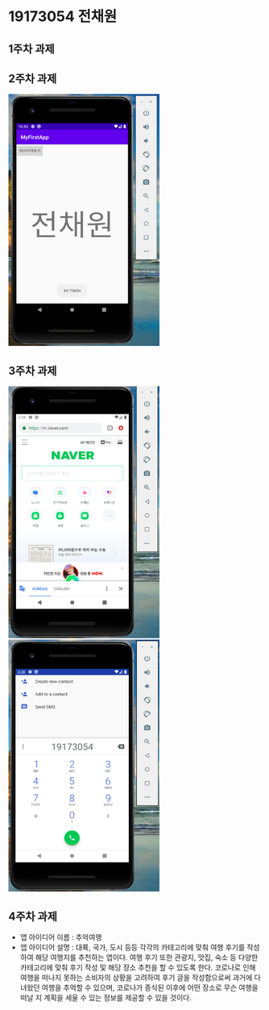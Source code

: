 # 19173054 전채원

## 1주차 과제

## 2주차 과제
<img width="300" height="500" src="./png/19173054전채원_2주차과제.PNG"></img>

## 3주차 과제
<img width="300" height="500" src="./png/19173054전채원_3주차과제.PNG"></img>
<img width="300" height="500" src="./png/19173054전채원_3주차과제-2.PNG"></img>

## 4주차 과제

  - 앱 아이디어 이름 : 추억여행
  - 앱 아이디어 설명 : 대륙, 국가, 도시 등등 각각의 카테고리에 맞춰 여행 후기를 작성하여 해당 여행지를 추천하는 앱이다. 여행 후기 또한 관광지, 맛집, 숙소 등 다양한 카테고리에 맞춰 후기 작성 및 해당 장소 추천을 할 수 있도록 한다. 코로나로 인해 여행을 떠나지 못하는 소비자의 상황을 고려하여 후기 글을 작성함으로써 과거에 다녀왔던 여행을 추억할 수 있으며, 코로나가 종식된 이후에 어떤 장소로 무슨 여행을 떠날 지 계획을 세울 수 있는 정보를 제공할 수 있을 것이다.
